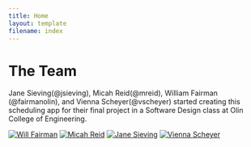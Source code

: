 ```yaml
---
title: Home
layout: template
filename: index
---
```


# The Team
Jane Sieving(@jsieving), Micah Reid(@mreid), William Fairman (@fairmanolin), and Vienna Scheyer(@vscheyer) started creating this scheduling app for their final project in a Software Design class at Olin College of Engineering.

 [![Will Fairman](https://avatars3.githubusercontent.com/u/31521968?s=400&v=4)](https://github.com/wfairmanolin)  [![Micah Reid](https://avatars0.githubusercontent.com/u/7905597?s=400&v=4)](https://github.com/mhreid)  [![Jane Sieving](https://avatars3.githubusercontent.com/u/31548155?s=400&v=4)](https://github.com/jsieving)  [![Vienna Scheyer](https://avatars2.githubusercontent.com/u/18016746?s=460&v=4)](https://github.com/vscheyer)
